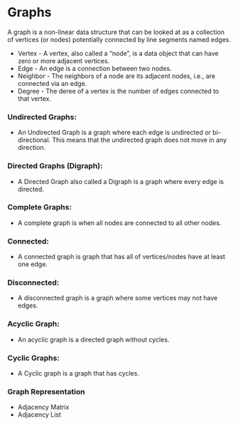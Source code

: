 # Graphs
A graph is a non-linear data structure that can be looked at as a collection of vertices (or nodes) potentially connected by line segments named edges.
- Vertex - A vertex, also called a “node”, is a data object that can have zero or more adjacent vertices.
- Edge - An edge is a connection between two nodes.
- Neighbor - The neighbors of a node are its adjacent nodes, i.e., are connected via an edge.
- Degree - The deree of a vertex is the number of edges connected to that vertex.
### Undirected Graphs:
- An Undirected Graph is a graph where each edge is undirected or bi-directional. This means that the undirected graph does not move in any direction.
### Directed Graphs (Digraph):
- A Directed Graph also called a Digraph is a graph where every edge is directed.
### Complete Graphs:
- A complete graph is when all nodes are connected to all other nodes.
### Connected:
- A connected graph is graph that has all of vertices/nodes have at least one edge.
### Disconnected:
- A disconnected graph is a graph where some vertices may not have edges.
### Acyclic Graph:
- An acyclic graph is a directed graph without cycles.
### Cyclic Graphs:
- A Cyclic graph is a graph that has cycles.
### Graph Representation


- Adjacency Matrix
- Adjacency List